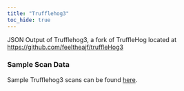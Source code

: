 ```yaml
---
title: "Trufflehog3"
toc_hide: true
---
```

JSON Output of Trufflehog3, a fork of TruffleHog located at https://github.com/feeltheajf/truffleHog3

### Sample Scan Data
Sample Trufflehog3 scans can be found [here](https://github.com/DefectDojo/django-DefectDojo/tree/master/unittests/scans/trufflehog3).
